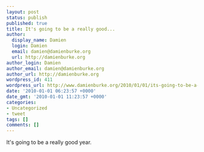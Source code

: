 ```yaml
---
layout: post
status: publish
published: true
title: It's going to be a really good...
author:
  display_name: Damien
  login: Damien
  email: damien@damienburke.org
  url: http://damienburke.org
author_login: Damien
author_email: damien@damienburke.org
author_url: http://damienburke.org
wordpress_id: 411
wordpress_url: http://www.damienburke.org/2010/01/01/its-going-to-be-a-really-good/
date: '2010-01-01 06:23:57 +0000'
date_gmt: '2010-01-01 11:23:57 +0000'
categories:
- Uncategorized
- tweet
tags: []
comments: []
---
```

<p>It's going to be a really good year.</p>
